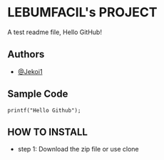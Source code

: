 # LEBUMFACIL's PROJECT
A test readme file, Hello GitHub!
## Authors
* [@Jekoi1](https://github.com/Jekoi1)
## Sample Code
`printf("Hello Github");`
## HOW TO INSTALL
* step 1: Download the zip file or use clone
